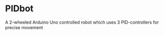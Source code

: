 # PIDbot
A 2-wheeled Arduino Uno controlled robot which uses 3 PID-controllers for precise movement
